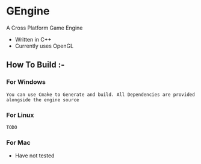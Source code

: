 # GEngine

A Cross Platform Game Engine

- Written in C++
- Currently uses OpenGL

## How To Build :-

### For Windows
    You can use Cmake to Generate and build. All Dependencies are provided alongside the engine source

### For Linux
    TODO


### For Mac
- Have not tested
